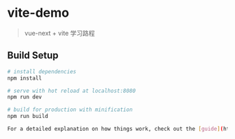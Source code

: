 # vite-demo

> vue-next + vite 学习路程

## Build Setup

``` bash
# install dependencies
npm install

# serve with hot reload at localhost:8080
npm run dev

# build for production with minification
npm run build

For a detailed explanation on how things work, check out the [guide](https://github.com/vitejs/vite/) and [docs for vue-loader](https://github.com/vuejs/vue-next/).
